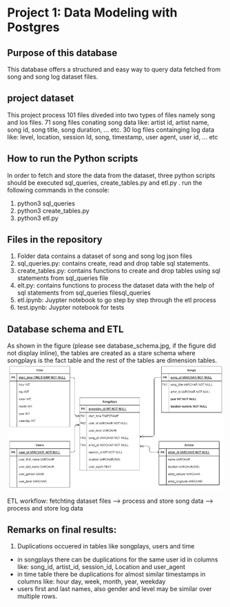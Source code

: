 Project 1: Data Modeling with Postgres
===============
Purpose of this database
---------------
This database offers a structured and easy way to query data fetched from 
song and song log dataset files. 

project dataset
---------------
This project process 101 files diveded into two types of files namely song and los files.
71 song files conating song data like: artist id, artist name, song id, song title, song duration, ... etc.
30 log files containging log data like: level, location, session Id, song, timestamp, user agent, user id, ... etc

How to run the Python scripts
---------------
In order to fetch and store the data from the dataset, three python scripts should be executed sql_queries, create_tables.py and etl.py . run the following commands in the console: 

1. python3 sql_queries
2. python3 create_tables.py
3. python3 etl.py

Files in the repository
---------------
1. Folder data contains a dataset of song and song log json files
2. sql_queries.py: contains create, read and drop table sql statements.
3. create_tables.py: contains functions to create and drop tables using sql statements from sql_queries file
4. elt.py: contains functions to process the dataset data with the help of sql statements from sql_queries filesql_queries
5. etl.ipynb: Juypter notebook to go step by step through the etl process
6. test.ipynb: Juypter notebook for tests


Database schema and ETL
---------------
As shown in the figure (please see database_schema.jpg, if the figure did not display inline), the tables are created as a stare schema where songplays is the fact table and the rest of the tables are dimension tables.
![The database schema!](https://github.com/BaZom/Data-warehouse-with-AWS-S3-and-Redshift/blob/848476c6f991f098374eba1e0247dcb8d3350468/star_schema.png?raw=true "")

ETL workflow: 
fetchting dataset files --> process and store song data --> process and store log data

Remarks on final results:
---------------

1. Duplications occuered in tables like songplays, users and time 
 - in songplays there can be duplications for the same user id in columns like: song_id, artist_id, session_id, Location and user_agent
 - in time table there be duplications for almost similar timestamps in columns like: hour 	day, week, month, year, weekday
 - users first and last names, also gender and level may be similar over multiple rows.
